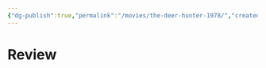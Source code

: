 ```yaml
---
{"dg-publish":true,"permalink":"/movies/the-deer-hunter-1978/","created":"2024-04-05","updated":"2024-04-05"}
---
```



# Review
